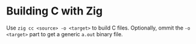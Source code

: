 # Building C with Zig

Use `zig cc <source> -o <target>` to build C files. Optionally, ommit the `-o <target>` part to get a generic `a.out` binary file.
 
